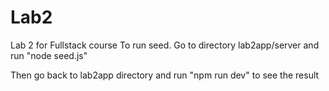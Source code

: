 # Lab2
Lab 2 for Fullstack course
To run seed.
Go to directory lab2app/server and run "node seed.js"

Then go back to lab2app directory and run "npm run dev" to see the result
